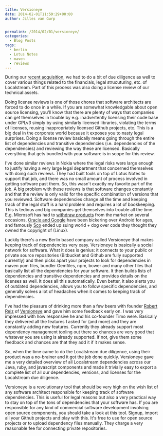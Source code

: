 ```yaml
---
title: Versioneye
date: 2014-02-01T11:59:29+00:00
author: Jilles van Gurp


permalink: /2014/02/01/versioneye/
categories:
  - Blog Posts
tags:
  - berlin
  - Lotus Notes
  - maven
  - reviews
---
```

During our [recent acquisition](https://www.jillesvangurp.com/2014/02/01/localstream-and-linko/), we had to do a bit of due diligence as well to cover various things related to the financials, legal strucuturing, etc. of Localstream. Part of this process was also doing a license review of our technical assets.

Doing license reviews is one of those chores that software architects are forced to do once in a while. If you are somewhat knowledgable about open source licensing, you'll know that there are plenty of ways that companies can get themselves in trouble by e.g. inadvertently licensing their code base under GPLv3 simply by using similarly licensed libraries, violating the terms of licenses, reusing inappropriately licensed Github projects, etc. This is a big deal in the corporate world because it exposes you to nasty legal surprises. Doing a license review basically means going through the entire list of dependencies and transitive dependencies (i.e. dependencies of the dependencies) and reviewing the way these are licensed. Basically everything that gets bundled with your software is in scope for this review. 

I've done similar reviews in Nokia where the legal risks were large enough to justify having a very large legal department that concerned themselves with doing such reviews. They had built tools on top of Lotus Notes to support that job, and there was no small amount of process involved in getting software past them. So, this wasn't exactly my favorite part of the job. A big problem with these reviews is that software changes constantly and that the review is only valid for the specific combination of versions that you reviewed. Software dependencies change all the time and keeping track of the legal stuff is a hard problem and requires a lot of bookkeeping. This is tedious and big companies get themselves into trouble all the time. E.g. Microsoft has had to [withdraw products](http://www.zdnet.com/blog/microsoft/microsoft-admits-its-gpl-violation-will-reissue-windows-7-tool-under-open-source-license/4547) from the market on several occasions, [Oracle and Google](http://www.groklaw.net/staticpages/index.php?page=OracleGoogle) have been bickering over Android for ages, and famously [Sco](http://www.groklaw.net/staticpages/index.php?page=20061212211835541) ended up suing world + dog over code they thought they owned the copyright of (Linux).

Luckily there's a new Berlin based company called Versioneye that makes keeping track of dependencies very easy. Versioneye is basically a social network for software. What it does is genius: it connects to your public or private source repositories (Bitbucket and Github are fully supported currently) and then picks apart your projects to look for dependencies in maven pom files, bundler Gemfiles, npm, bower and many other files that basically list all the dependencies for your software. It then builds lists of dependencies and transitive dependencies and provides details on the licenses as well. It does all this automatically. Even better, it also alerts you of outdated dependencies, allows you to follow specific dependencies, and generally solves a lot of headaches when it comes to keeping track of dependencies.  

I've had the pleasure of drinking more than a few beers with founder [Robert Reiz](https://twitter.com/RobertReiz) of [Versioneye](https://www.versioneye.com/) and gave him some feedback early on. I was very impressed with how responsive he and his co-founder Timo were. Basically they delivered all the features I asked for (and more) and they are constantly adding new features. Currently they already support most dependency management tooling out there so chances are very good that whatever you are using is already supported. If not, give them some feedback and chances are that they add it if it makes sense. 

So, when the time came to do the Localstream due diligence, using their product was a no-brainer and it got the job done quickly. Versioneye gave me a very detailed overview of all Localstream dependencies across our Java, ruby, and javascript components and made it trivially easy to export a complete list of all our dependencies, versions, and licenses for the Localstream due diligence.

Versioneye is a revolutionary tool that should be very high on the wish list of any software architect responsible for keeping track of software dependencies. This is useful for legal reasons but also a very practical way to stay on top of the tons of dependencies that your software has. If you are responsible for any kind of commercial software development involving open source components, you should take a look at this tool. Signup, import all your Github projects and play with this. It's free to use for open source projects or to upload dependency files manually. They charge a very reasonable fee for connecting private repositories.